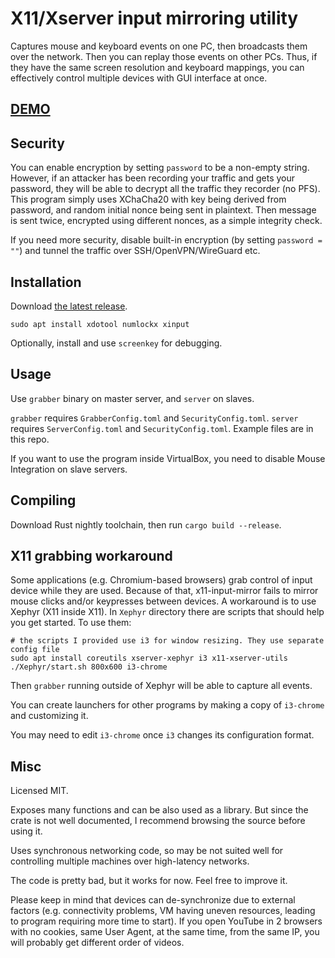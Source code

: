 # X11/Xserver input mirroring utility

Captures mouse and keyboard events on one PC, then broadcasts them over the network. Then you can replay those events on other PCs. Thus, if they have the same screen resolution and keyboard mappings, you can effectively control multiple devices with GUI interface at once.

## [DEMO](https://youtu.be/HMadvD87JvE)

## Security

You can enable encryption by setting `password` to be a non-empty string. However, if an attacker has been recording your traffic and gets your password, they will be able to decrypt all the traffic they recorder (no PFS). This program simply uses XChaCha20 with key being derived from password, and random initial nonce being sent in plaintext. Then message is sent twice, encrypted using different nonces, as a simple integrity check.

If you need more security, disable built-in encryption (by setting `password = ""`) and tunnel the traffic over SSH/OpenVPN/WireGuard etc.

## Installation

Download [the latest release](https://github.com/pzmarzly/x11-input-mirror/releases).

```text
sudo apt install xdotool numlockx xinput
```

Optionally, install and use `screenkey` for debugging.

## Usage

Use `grabber` binary on master server, and `server` on slaves.

`grabber` requires `GrabberConfig.toml` and `SecurityConfig.toml`. `server` requires `ServerConfig.toml` and `SecurityConfig.toml`. Example files are in this repo.

If you want to use the program inside VirtualBox, you need to disable Mouse Integration on slave servers.

## Compiling

Download Rust nightly toolchain, then run `cargo build --release`.

## X11 grabbing workaround

Some applications (e.g. Chromium-based browsers) grab control of input device while they are used. Because of that, x11-input-mirror fails to mirror mouse clicks and/or keypresses between devices. A workaround is to use Xephyr (X11 inside X11). In `Xephyr` directory there are scripts that should help you get started. To use them:

```text
# the scripts I provided use i3 for window resizing. They use separate config file
sudo apt install coreutils xserver-xephyr i3 x11-xserver-utils
./Xephyr/start.sh 800x600 i3-chrome
```

Then `grabber` running outside of Xephyr will be able to capture all events.

You can create launchers for other programs by making a copy of `i3-chrome` and customizing it.

You may need to edit `i3-chrome` once `i3` changes its configuration format.

## Misc

Licensed MIT.

Exposes many functions and can be also used as a library. But since the crate is not well documented, I recommend browsing the source before using it.

Uses synchronous networking code, so may be not suited well for controlling multiple machines over high-latency networks.

The code is pretty bad, but it works for now. Feel free to improve it.

Please keep in mind that devices can de-synchronize due to external factors (e.g. connectivity problems, VM having uneven resources, leading to program requiring more time to start). If you open YouTube in 2 browsers with no cookies, same User Agent, at the same time, from the same IP, you will probably get different order of videos.
